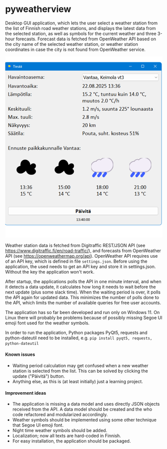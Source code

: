 # pyweatherview

Desktop GUI application, which lets the user select a weather station from the list of Finnish road weather stations, and displays the latest data from the selected station, as well as symbols for the current weather and three 3-hour forecasts. Forecast data is fetched from OpenWeather API based on the city name of the selected weather station, or weather station coordinates in case the city is not found from OpenWeather service.

<img alt="Screen shot" src="./screen_shot.png" />

Weather station data is fetched from Digitraffic REST/JSON API (see https://www.digitraffic.fi/en/road-traffic/), and forecasts from OpenWeather API (see https://openweathermap.org/api). OpenWeather API requires use of an API key, which is defined in file ```settings.json```. Before using the application, the used needs to get an API key and store it in settings.json. Without the key the application won't work.

After startup, the applications polls the API in one minute interval, and when it detects a data update, it calculates how long it needs to wait before the next update (plus some slack time). When the waiting period is over, it polls the API again for updated data. This minimizes the number of polls done to the API, which limits the number of available queries for free user accounts.

The application has so far been developed and run only on Windows 11. On Linux there will probably be problems because of possibly missing Segoe UI emoji font used for the weather symbols.

In order to run the application, Python packages PyQt5, requests and python-dateutil need to be installed, e.g.
```pip install pyqt5, requests, python-dateutil```

#### Known issues
- Waiting period calculation may get confused when a new weather station is selected from the list. This can be solved by clicking the update ("Päivitä") button.
- Anything else, as this is (at least initially) just a learning project.

#### Improvement ideas
- The application is missing a data model and uses directly JSON objects received from the API. A data model should be created and the who code refactored and modularized accordingly.
- Weather symbols should be implemented using some other technique that Segoe UI emoji font.
- Night time weather symbols should be added.
- Localization; now all texts are hard-coded in Finnish.
- For easy installation, the application should be packaged.
